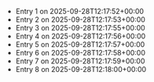 - Entry 1 on 2025-09-28T12:17:52+00:00
- Entry 2 on 2025-09-28T12:17:53+00:00
- Entry 3 on 2025-09-28T12:17:55+00:00
- Entry 4 on 2025-09-28T12:17:56+00:00
- Entry 5 on 2025-09-28T12:17:57+00:00
- Entry 6 on 2025-09-28T12:17:58+00:00
- Entry 7 on 2025-09-28T12:17:59+00:00
- Entry 8 on 2025-09-28T12:18:00+00:00
